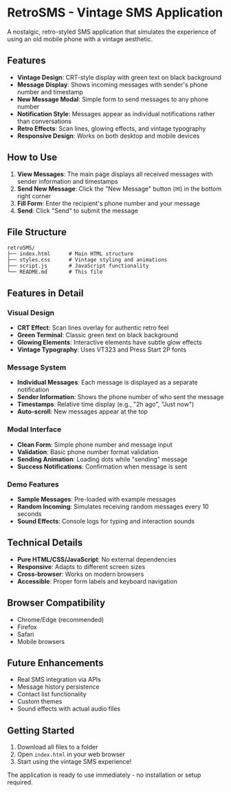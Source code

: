 # RetroSMS - Vintage SMS Application

A nostalgic, retro-styled SMS application that simulates the experience of using an old mobile phone with a vintage aesthetic.

## Features

- **Vintage Design**: CRT-style display with green text on black background
- **Message Display**: Shows incoming messages with sender's phone number and timestamp
- **New Message Modal**: Simple form to send messages to any phone number
- **Notification Style**: Messages appear as individual notifications rather than conversations
- **Retro Effects**: Scan lines, glowing effects, and vintage typography
- **Responsive Design**: Works on both desktop and mobile devices

## How to Use

1. **View Messages**: The main page displays all received messages with sender information and timestamps
2. **Send New Message**: Click the "New Message" button (✉) in the bottom right corner
3. **Fill Form**: Enter the recipient's phone number and your message
4. **Send**: Click "Send" to submit the message

## File Structure

```
retroSMS/
├── index.html      # Main HTML structure
├── styles.css      # Vintage styling and animations
├── script.js       # JavaScript functionality
└── README.md       # This file
```

## Features in Detail

### Visual Design
- **CRT Effect**: Scan lines overlay for authentic retro feel
- **Green Terminal**: Classic green text on black background
- **Glowing Elements**: Interactive elements have subtle glow effects
- **Vintage Typography**: Uses VT323 and Press Start 2P fonts

### Message System
- **Individual Messages**: Each message is displayed as a separate notification
- **Sender Information**: Shows the phone number of who sent the message
- **Timestamps**: Relative time display (e.g., "2h ago", "Just now")
- **Auto-scroll**: New messages appear at the top

### Modal Interface
- **Clean Form**: Simple phone number and message input
- **Validation**: Basic phone number format validation
- **Sending Animation**: Loading dots while "sending" message
- **Success Notifications**: Confirmation when message is sent

### Demo Features
- **Sample Messages**: Pre-loaded with example messages
- **Random Incoming**: Simulates receiving random messages every 10 seconds
- **Sound Effects**: Console logs for typing and interaction sounds

## Technical Details

- **Pure HTML/CSS/JavaScript**: No external dependencies
- **Responsive**: Adapts to different screen sizes
- **Cross-browser**: Works on modern browsers
- **Accessible**: Proper form labels and keyboard navigation

## Browser Compatibility

- Chrome/Edge (recommended)
- Firefox
- Safari
- Mobile browsers

## Future Enhancements

- Real SMS integration via APIs
- Message history persistence
- Contact list functionality
- Custom themes
- Sound effects with actual audio files

## Getting Started

1. Download all files to a folder
2. Open `index.html` in your web browser
3. Start using the vintage SMS experience!

The application is ready to use immediately - no installation or setup required. 